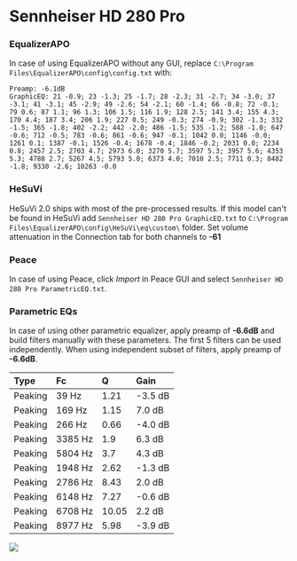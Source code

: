 # Sennheiser HD 280 Pro

### EqualizerAPO
In case of using EqualizerAPO without any GUI, replace `C:\Program Files\EqualizerAPO\config\config.txt`
with:
```
Preamp: -6.1dB
GraphicEQ: 21 -0.9; 23 -1.3; 25 -1.7; 28 -2.3; 31 -2.7; 34 -3.0; 37 -3.1; 41 -3.1; 45 -2.9; 49 -2.6; 54 -2.1; 60 -1.4; 66 -0.8; 72 -0.1; 79 0.6; 87 1.1; 96 1.3; 106 1.5; 116 1.9; 128 2.5; 141 3.4; 155 4.3; 170 4.4; 187 3.4; 206 1.9; 227 0.5; 249 -0.3; 274 -0.9; 302 -1.3; 332 -1.5; 365 -1.8; 402 -2.2; 442 -2.0; 486 -1.5; 535 -1.2; 588 -1.0; 647 -0.6; 712 -0.5; 783 -0.6; 861 -0.6; 947 -0.1; 1042 0.0; 1146 -0.0; 1261 0.1; 1387 -0.1; 1526 -0.4; 1678 -0.4; 1846 -0.2; 2031 0.0; 2234 0.8; 2457 2.5; 2703 4.7; 2973 6.0; 3270 5.7; 3597 5.3; 3957 5.6; 4353 5.3; 4788 2.7; 5267 4.5; 5793 5.0; 6373 4.0; 7010 2.5; 7711 0.3; 8482 -1.8; 9330 -2.6; 10263 -0.0
```

### HeSuVi
HeSuVi 2.0 ships with most of the pre-processed results. If this model can't be found in HeSuVi add
`Sennheiser HD 280 Pro GraphicEQ.txt` to `C:\Program Files\EqualizerAPO\config\HeSuVi\eq\custom\` folder.
Set volume attenuation in the Connection tab for both channels to **-61**

### Peace
In case of using Peace, click *Import* in Peace GUI and select `Sennheiser HD 280 Pro ParametricEQ.txt`.

### Parametric EQs
In case of using other parametric equalizer, apply preamp of **-6.6dB** and build filters manually
with these parameters. The first 5 filters can be used independently.
When using independent subset of filters, apply preamp of **-6.6dB**.

| Type    | Fc      |     Q | Gain    |
|:--------|:--------|:------|:--------|
| Peaking | 39 Hz   |  1.21 | -3.5 dB |
| Peaking | 169 Hz  |  1.15 | 7.0 dB  |
| Peaking | 266 Hz  |  0.66 | -4.0 dB |
| Peaking | 3385 Hz |  1.9  | 6.3 dB  |
| Peaking | 5804 Hz |  3.7  | 4.3 dB  |
| Peaking | 1948 Hz |  2.62 | -1.3 dB |
| Peaking | 2786 Hz |  8.43 | 2.0 dB  |
| Peaking | 6148 Hz |  7.27 | -0.6 dB |
| Peaking | 6708 Hz | 10.05 | 2.2 dB  |
| Peaking | 8977 Hz |  5.98 | -3.9 dB |

![](https://raw.githubusercontent.com/jaakkopasanen/AutoEq/master/results/rtings/sbaf-serious/Sennheiser%20HD%20280%20Pro/Sennheiser%20HD%20280%20Pro.png)